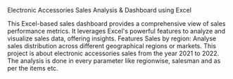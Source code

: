 Electronic Accessories Sales Analysis & Dashboard using Excel

This Excel-based sales dashboard provides a comprehensive view of sales performance metrics.
It leverages Excel's powerful features to analyze and visualize sales data, offering insights.
Features
Sales by region: Analyse sales distribution across different geographical regions or markets.
This project is about electronic accessories sales from the year 2021 to 2022.
The analysis is done in every parameter like regionwise, salesman and as per the items etc.
